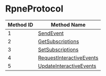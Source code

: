 # RpneProtocol

| Method ID | Method Name |
|-----------|-------------|
| 1 | [SendEvent](#1-sendevent) |
| 2 | [GetSubscriptions](#2-getsubscriptions) |
| 3 | [SetSubscriptions](#3-setsubscriptions) |
| 4 | [RequestInteractiveEvents](#4-requestinteractiveevents) |
| 5 | [UpdateInteractiveEvents](#5-updateinteractiveevents) |
